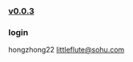### [v0.0.3](https://github.com/hongzhong22/home/edit/master/README.md)
### login
hongzhong22
littleflute@sohu.com

